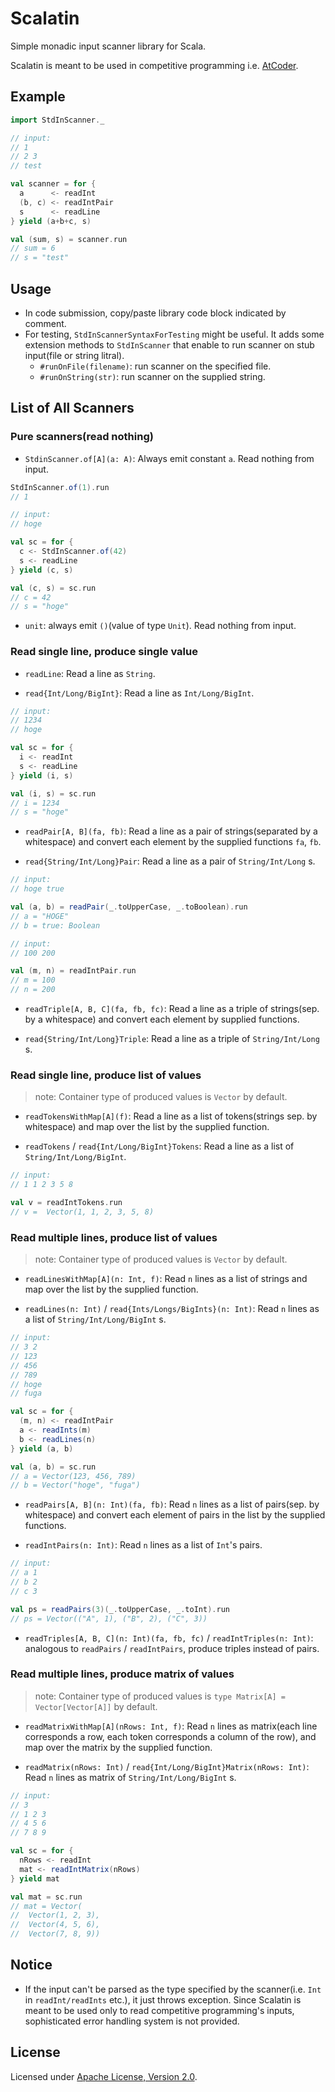 # Scalatin
Simple monadic input scanner library for Scala. 

Scalatin is meant to be used in competitive programming i.e. [AtCoder](https://atcoder.jp/). 

## Example

```scala
import StdInScanner._

// input:
// 1
// 2 3
// test

val scanner = for {
  a      <- readInt
  (b, c) <- readIntPair
  s      <- readLine
} yield (a+b+c, s)

val (sum, s) = scanner.run
// sum = 6
// s = "test"
```

## Usage
- In code submission, copy/paste library code block indicated by comment.
- For testing, `StdInScannerSyntaxForTesting` might be useful. It adds some extension methods to `StdInScanner` that enable to run scanner on stub input(file or string litral).
  + `#runOnFile(filename)`: run scanner on the specified file.
  + `#runOnString(str)`: run scanner on the supplied string. 

## List of All Scanners
### Pure scanners(read nothing)
- `StdinScanner.of[A](a: A)`: Always emit constant `a`. Read nothing from input.

```scala
StdInScanner.of(1).run
// 1
```

```scala
// input:
// hoge

val sc = for {
  c <- StdInScanner.of(42)
  s <- readLine
} yield (c, s)

val (c, s) = sc.run
// c = 42
// s = "hoge"
```

- `unit`: always emit `()`(value of type `Unit`). Read nothing from input.

### Read single line, produce single value
- `readLine`: Read a line as `String`. 

- `read{Int/Long/BigInt}`: Read a line as `Int/Long/BigInt`. 

```scala
// input:
// 1234
// hoge

val sc = for {
  i <- readInt
  s <- readLine
} yield (i, s)

val (i, s) = sc.run
// i = 1234
// s = "hoge"
```

- `readPair[A, B](fa, fb)`: Read a line as a pair of strings(separated by a whitespace) and convert each element by the supplied functions `fa`, `fb`.

- `read{String/Int/Long}Pair`: Read a line as a pair of `String/Int/Long` s.


```scala
// input:
// hoge true

val (a, b) = readPair(_.toUpperCase, _.toBoolean).run
// a = "HOGE"
// b = true: Boolean
```

```scala
// input:
// 100 200

val (m, n) = readIntPair.run
// m = 100
// n = 200
```

- `readTriple[A, B, C](fa, fb, fc)`: Read a line as a triple of strings(sep. by a whitespace) and convert each element by supplied functions.

- `read{String/Int/Long}Triple`: Read a line as a triple of `String/Int/Long` s.

### Read single line, produce list of values
> note: Container type of produced values is `Vector` by default.

- `readTokensWithMap[A](f)`: Read a line as a list of tokens(strings sep. by whitespace) and map over the list by the supplied function.

- `readTokens` / `read{Int/Long/BigInt}Tokens`: Read a line as a list of `String/Int/Long/BigInt`.

```scala
// input:
// 1 1 2 3 5 8

val v = readIntTokens.run
// v =  Vector(1, 1, 2, 3, 5, 8)
```

### Read multiple lines, produce list of values
> note: Container type of produced values is `Vector` by default.

- `readLinesWithMap[A](n: Int, f)`: Read `n` lines as a list of strings and map over the list by the supplied function.

- `readLines(n: Int)` / `read{Ints/Longs/BigInts}(n: Int)`: Read `n` lines as a list of `String/Int/Long/BigInt` s.

```scala
// input:
// 3 2
// 123
// 456
// 789
// hoge
// fuga

val sc = for {
  (m, n) <- readIntPair
  a <- readInts(m)
  b <- readLines(n)
} yield (a, b)

val (a, b) = sc.run
// a = Vector(123, 456, 789)
// b = Vector("hoge", "fuga")
```

- `readPairs[A, B](n: Int)(fa, fb)`: Read `n` lines as a list of pairs(sep. by whitespace) and convert each element of pairs in the list by the supplied functions.

- `readIntPairs(n: Int)`: Read `n` lines as a list of `Int`'s pairs.

```scala
// input:
// a 1
// b 2
// c 3

val ps = readPairs(3)(_.toUpperCase, _.toInt).run
// ps = Vector(("A", 1), ("B", 2), ("C", 3))
```

- `readTriples[A, B, C](n: Int)(fa, fb, fc)` / `readIntTriples(n: Int)`: analogous to `readPairs` / `readIntPairs`, produce triples instead of pairs.

### Read multiple lines, produce matrix of values
> note: Container type of produced values is `type Matrix[A] = Vector[Vector[A]]` by default.

- `readMatrixWithMap[A](nRows: Int, f)`: Read `n` lines as matrix(each line corresponds a row, each token corresponds a column of the row), and map over the matrix by the supplied function.

- `readMatrix(nRows: Int)` / `read{Int/Long/BigInt}Matrix(nRows: Int)`: Read `n` lines as matrix of `String/Int/Long/BigInt` s.

```scala
// input:
// 3
// 1 2 3
// 4 5 6
// 7 8 9

val sc = for {
  nRows <- readInt
  mat <- readIntMatrix(nRows)
} yield mat

val mat = sc.run
// mat = Vector(
//  Vector(1, 2, 3),
//  Vector(4, 5, 6),
//  Vector(7, 8, 9))
```

## Notice
- If the input can't be parsed as the type specified by the scanner(i.e. `Int` in `readInt/readInts` etc.), it just throws exception. Since Scalatin is meant to be used only to read competitive programming's inputs, sophisticated error handling system is not provided. 

## License
Licensed under [Apache License, Version 2.0](https://www.apache.org/licenses/LICENSE-2.0).